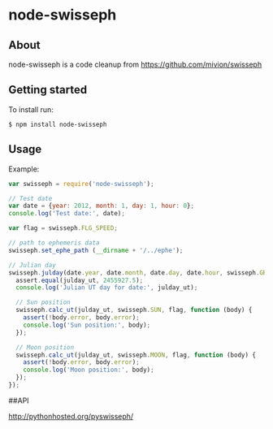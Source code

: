 node-swisseph
===================================

## About

node-swisseph is a code cleanup from https://github.com/mivion/swisseph

## Getting started

To install run:

```
$ npm install node-swisseph
```

## Usage

Example:

```javascript
var swisseph = require('node-swisseph');

// Test date
var date = {year: 2012, month: 1, day: 1, hour: 0};
console.log('Test date:', date);

var flag = swisseph.FLG_SPEED;

// path to ephemeris data
swisseph.set_ephe_path (__dirname + '/../ephe');

// Julian day
swisseph.julday(date.year, date.month, date.day, date.hour, swisseph.GREG_CAL, function (julday_ut) {
  assert.equal(julday_ut, 2455927.5);
  console.log('Julian UT day for date:', julday_ut);

  // Sun position
  swisseph.calc_ut(julday_ut, swisseph.SUN, flag, function (body) {
    assert(!body.error, body.error);
    console.log('Sun position:', body);
  });

  // Moon position
  swisseph.calc_ut(julday_ut, swisseph.MOON, flag, function (body) {
    assert(!body.error, body.error);
    console.log('Moon position:', body);
  });
});
```
##API

http://pythonhosted.org/pyswisseph/